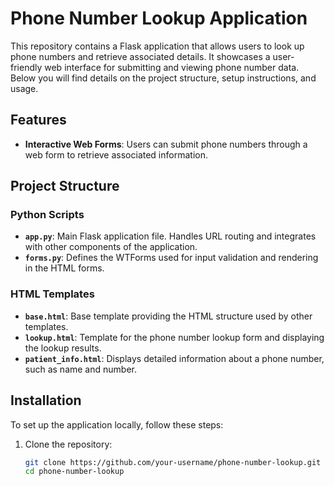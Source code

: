 # Phone Number Lookup Application

This repository contains a Flask application that allows users to look up phone numbers and retrieve associated details. It showcases a user-friendly web interface for submitting and viewing phone number data. Below you will find details on the project structure, setup instructions, and usage. 

## Features

- **Interactive Web Forms**: Users can submit phone numbers through a web form to retrieve associated information.


## Project Structure

### Python Scripts

- **`app.py`**: Main Flask application file. Handles URL routing and integrates with other components of the application.
- **`forms.py`**: Defines the WTForms used for input validation and rendering in the HTML forms.

### HTML Templates

- **`base.html`**: Base template providing the HTML structure used by other templates.
- **`lookup.html`**: Template for the phone number lookup form and displaying the lookup results.
- **`patient_info.html`**: Displays detailed information about a phone number, such as name and number.

## Installation

To set up the application locally, follow these steps:

1. Clone the repository:
   ```bash
   git clone https://github.com/your-username/phone-number-lookup.git
   cd phone-number-lookup
